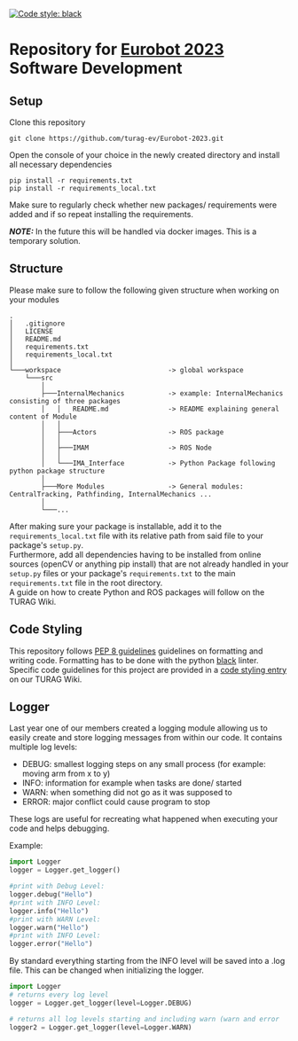 [![Code style: black](https://img.shields.io/badge/code%20style-black-000000.svg)](https://github.com/psf/black)

# Repository for [Eurobot 2023](https://www.eurobot.org/eurobot-contest/eurobot-2023/) Software Development

## Setup
Clone this repository
```
git clone https://github.com/turag-ev/Eurobot-2023.git
```
Open the console of your choice in the newly created directory and install all necessary dependencies
```
pip install -r requirements.txt
pip install -r requirements_local.txt
```

Make sure to regularly check whether new packages/ requirements were added and if so repeat installing the requirements.

**_NOTE:_** In the future this will be handled via docker images. This is a temporary solution.

## Structure
Please make sure to follow the following given structure when working on your modules

```
.
│   .gitignore
│   LICENSE
│   README.md
│   requirements.txt
│   requirements_local.txt
│
└───workspace                           -> global workspace                           
    └───src
        │
        ├───InternalMechanics           -> example: InternalMechanics consisting of three packages
        │   │   README.md               -> README explaining general content of Module
        │   │
        │   ├───Actors                  -> ROS package 
        │   │
        │   ├───IMAM                    -> ROS Node
        │   │
        │   └───IMA_Interface           -> Python Package following python package structure       
        │
        ├───More Modules                -> General modules: CentralTracking, Pathfinding, InternalMechanics ...
        │
        └───...
```
After making sure your package is installable, add it to the `requirements_local.txt` file with its relative path from said file to your package's `setup.py`.  
Furthermore, add all dependencies having to be installed from online sources (openCV or anything pip install) that are 
not already handled in your `setup.py` files or your package's `requirements.txt` to the main `requirements.txt` file
in the root directory.  
A guide on how to create Python and ROS packages will follow on the TURAG Wiki.

## Code Styling
This repository follows [PEP 8 guidelines](https://peps.python.org/pep-0008/) guidelines on formatting and writing code. Formatting has to be done with the python 
[black](https://pypi.org/project/black/) linter. Specific code guidelines for this project are provided in a [code styling entry](https://intern.turag.de/wiki/doku.php?id=01_eurobot:eurobot_2023:code_styling_guidelines) on our TURAG Wiki.

## Logger
Last year one of our members created a logging module allowing us to easily create and store logging messages from within our code.
It contains multiple log levels:
- DEBUG: smallest logging steps on any small process (for example: moving arm from x to y)
- INFO: information for example when tasks are done/ started
- WARN: when something did not go as it was supposed to
- ERROR: major conflict could cause program to stop

These logs are useful for recreating what happened when executing your code and helps debugging.

Example:
```python
import Logger
logger = Logger.get_logger()

#print with Debug Level:
logger.debug("Hello")
#print with INFO Level:
logger.info("Hello")
#print with WARN Level:
logger.warn("Hello")
#print with INFO Level:
logger.error("Hello")
```

By standard everything starting from the INFO level will be saved into a .log file. This can be changed when initializing the logger.
```python
import Logger
# returns every log level
logger = Logger.get_logger(level=Logger.DEBUG)

# returns all log levels starting and including warn (warn and error
logger2 = Logger.get_logger(level=Logger.WARN)
```




